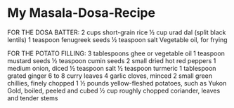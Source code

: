# My Masala-Dosa-Recipe

FOR THE DOSA BATTER: 2 cups short-grain rice ½ cup urad dal (split black lentils) 1 teaspoon fenugreek seeds ½ teaspoon salt Vegetable oil, for frying

FOR THE POTATO FILLING: 3 tablespoons ghee or vegetable oil 1 teaspoon mustard seeds ½ teaspoon cumin seeds 2 small dried hot red peppers 1 medium onion, diced ½ teaspoon salt ½ teaspoon turmeric 1 tablespoon grated ginger 6 to 8 curry leaves 4 garlic cloves, minced 2 small green chillies, finely chopped 1 ½ pounds yellow-fleshed potatoes, such as Yukon Gold, boiled, peeled and cubed ½ cup roughly chopped coriander, leaves and tender stems
